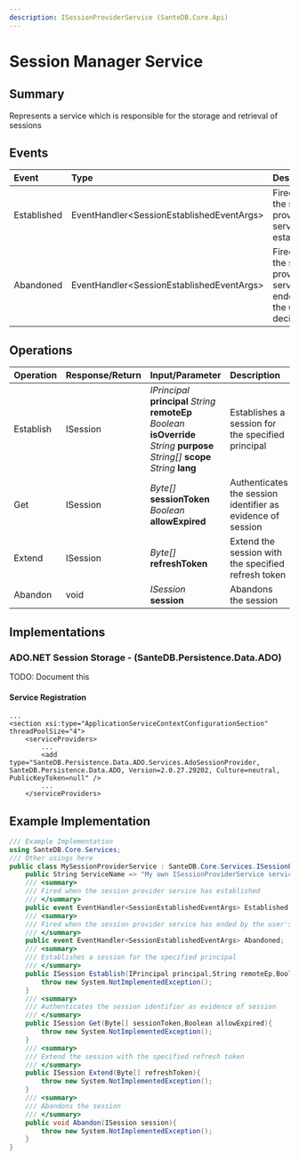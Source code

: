 ```yaml
---
description: ISessionProviderService (SanteDB.Core.Api)
---
```


# Session Manager Service

## Summary

Represents a service which is responsible for the storage and retrieval of sessions

## Events

| Event | Type | Description |
| :--- | :--- | :--- |
| Established | EventHandler&lt;SessionEstablishedEventArgs&gt; | Fired when the session provider service has established |
| Abandoned | EventHandler&lt;SessionEstablishedEventArgs&gt; | Fired when the session provider service has ended by the user's decision |

## Operations

| Operation | Response/Return | Input/Parameter | Description |
| :--- | :--- | :--- | :--- |
| Establish | ISession | _IPrincipal_ **principal** _String_ **remoteEp** _Boolean_ **isOverride** _String_ **purpose** _String\[\]_ **scope** _String_ **lang** | Establishes a session for the specified principal |
| Get | ISession | _Byte\[\]_ **sessionToken** _Boolean_ **allowExpired** | Authenticates the session identifier as evidence of session |
| Extend | ISession | _Byte\[\]_ **refreshToken** | Extend the session with the specified refresh token |
| Abandon | void | _ISession_ **session** | Abandons the session |

## Implementations

### ADO.NET Session Storage - \(SanteDB.Persistence.Data.ADO\)

TODO: Document this

#### Service Registration

```markup
...
<section xsi:type="ApplicationServiceContextConfigurationSection" threadPoolSize="4">
    <serviceProviders>
        ...
        <add type="SanteDB.Persistence.Data.ADO.Services.AdoSessionProvider, SanteDB.Persistence.Data.ADO, Version=2.0.27.29202, Culture=neutral, PublicKeyToken=null" />
        ...
    </serviceProviders>
```

## Example Implementation

```csharp
/// Example Implementation
using SanteDB.Core.Services;
/// Other usings here
public class MySessionProviderService : SanteDB.Core.Services.ISessionProviderService { 
    public String ServiceName => "My own ISessionProviderService service";
    /// <summary>
    /// Fired when the session provider service has established
    /// </summary>
    public event EventHandler<SessionEstablishedEventArgs> Established;
    /// <summary>
    /// Fired when the session provider service has ended by the user's decision
    /// </summary>
    public event EventHandler<SessionEstablishedEventArgs> Abandoned;
    /// <summary>
    /// Establishes a session for the specified principal
    /// </summary>
    public ISession Establish(IPrincipal principal,String remoteEp,Boolean isOverride,String purpose,String[] scope,String lang){
        throw new System.NotImplementedException();
    }
    /// <summary>
    /// Authenticates the session identifier as evidence of session
    /// </summary>
    public ISession Get(Byte[] sessionToken,Boolean allowExpired){
        throw new System.NotImplementedException();
    }
    /// <summary>
    /// Extend the session with the specified refresh token
    /// </summary>
    public ISession Extend(Byte[] refreshToken){
        throw new System.NotImplementedException();
    }
    /// <summary>
    /// Abandons the session
    /// </summary>
    public void Abandon(ISession session){
        throw new System.NotImplementedException();
    }
}
```

